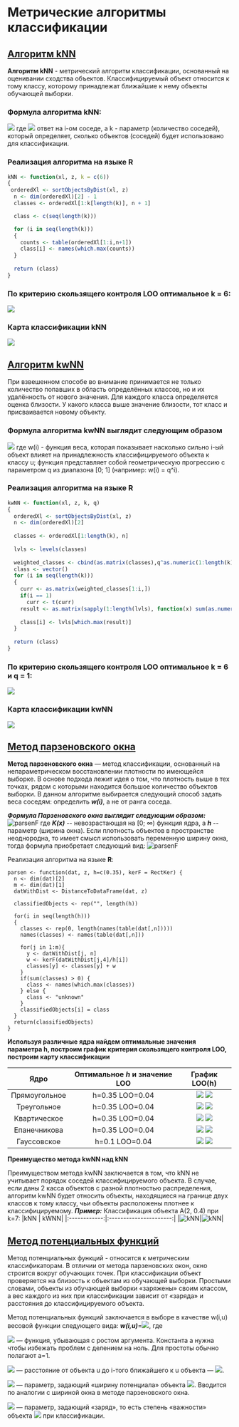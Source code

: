 # Метрические алгоритмы классификации


## [Алгоритм kNN](./alg_NN/)
**Алгоритм kNN** - метрический алгоритм классификации, основанный на оценивании сходства объектов. Классифицируемый объект относится к тому классу, которому принадлежат ближайшие к нему объекты обучающей выборки.

### Формула алгоритма kNN:

![](./alg_NN/formula.png)
где ![](./alg_NN/formula_1.png) ответ на i-ом соседе,
а k - параметр (количество соседей), который определяет, сколько объектов (соседей) будет использовано для классификации.

### Реализация алгоритма на языке R
```r
kNN <- function(xl, z, k = c(6))
{
 orderedXl <- sortObjectsByDist(xl, z)
  n <- dim(orderedXl)[2] - 1
  classes <- orderedXl[1:k[length(k)], n + 1]

  class <- c(seq(length(k)))

  for (i in seq(length(k)))
  {
	counts <- table(orderedXl[1:i,n+1])
	class[i] <- names(which.max(counts))
  }
  
  return (class)
}
```

### По критерию скользящего контроля LOO оптимальное k = 6:

![](./alg_NN/_loo_KNN.png)

### Карта классификации kNN

![](./alg_NN/classificMap_KNN.png)

## [Алгоритм kwNN](./alg_NN/)

При взвешенном способе во внимание принимается не только количество попавших в область определённых классов, но и их удалённость от нового значения. Для каждого класса определяется оценка близости. У какого класса выше значение близости, тот класс и присваивается новому объекту.

### Формула алгоритма kwNN выглядит следующим образом
![](./alg_NN/formulakwNN.png)
где w(i) - функция веса, которая показывает насколько сильно i-ый объект влияет на принадлежность классифицируемого объекта к классу u; функция представляет собой геометрическую прогрессию с параметром q из диапазона [0; 1] (например: w(i) = q^i).

### Реализация алгоритма на языке R
```r
kwNN <- function(xl, z, k, q)
{
  orderedXl <- sortObjectsByDist(xl, z)
  n <- dim(orderedXl)[2]
  
  classes <- orderedXl[1:length(k), n]
  
  lvls <- levels(classes)
  
  weighted_classes <- cbind(as.matrix(classes),q^as.numeric(1:length(k))) 
  class <- vector()
  for (i in seq(length(k)))
  {
    curr <- as.matrix(weighted_classes[1:i,])
    if(i == 1)
      curr <- t(curr)
    result <- as.matrix(sapply(1:length(lvls), function(x) sum(as.numeric(curr[which(curr[,1] == lvls[x]),2]))))
    
    class[i] <- lvls[which.max(result)]
  }
  
  return (class)
}
```

### По критерию скользящего контроля LOO оптимальное k = 6 и q = 1:

![](./alg_NN/_loo_kwNN.png)

### Карта классификации kwNN

![](./alg_NN/classificMap_kwNN.png)

## [Метод парзеновского окна](./alg_parsen/)

**Метод парзеновского окна** — метод классификации, основанный на непараметрическом восстановлении плотности по имеющейся выборке. В основе подхода лежит идея о том, что плотность выше в тех точках, рядом с которыми находится большое количество объектов выборки. В данном алгоритме выбирается следующий способ задать веса соседям: определить ***w(i)***, а не от ранга соседа.

***Формула Парзеновского окна выглядит следующим образом:***
![parsenF](./alg_parsen/parsen_formula.png) 
где ***K(x)*** -- невозрастающая на [0; ∞) функция ядра,
а ***h*** -- параметр (ширина окна).
Если плотность объектов в пространстве неоднородна, то имеет смысл использовать переменную ширину окна, тогда формула приобретает следующий вид:
![parsenF](./alg_parsen/parsen_formula_2.png) 

Реализация алгоритма на языке **R**:
```
parsen <- function(dat, z, h=c(0.35), kerF = RectKer) {
  n <- dim(dat)[2]
  m <- dim(dat)[1]
  datWithDist <- DistanceToDataFrame(dat, z)
  
  classifiedObjects <- rep("", length(h))
  
  for(i in seq(length(h)))
  {
    classes <- rep(0, length(names(table(dat[,n]))))
    names(classes) <- names(table(dat[,n]))
    
    for(j in 1:m){
      y <- datWithDist[j, n]
      w <- kerF(datWithDist[j,4]/h[i])
      classes[y] <- classes[y] + w
    }
    if(sum(classes) > 0) {
      class <- names(which.max(classes))
    } else {
      class <- "unknown"
    }
    classifiedObjects[i] = class
  }
  return(classifiedObjects)
}
```

**Используя различные ядра найдем оптимальные значения параметра h, построим график критерия скользящего контроля LOO, построим карту классификации**

Ядро | Оптимальное *h* и значение LOO | График LOO(h)
:---:|:---------:|:------------------:
Прямоугольное | h=0.35 LOO=0.04 | ![](./alg_parsen/RectKerLOO.svg) ![](./alg_parsen/PlotMap_RectKer.svg)
Треугольное | h=0.35 LOO=0.04 | ![](./alg_parsen/TrianKerLOO.svg) ![](./alg_parsen/PlotMap_TrianKer.svg)
Квартическое | h=0.35 LOO=0.04 | ![](./alg_parsen/QuadKerLOO.svg) ![](./alg_parsen/PlotMap_QuadKer.svg)
Епанечникова | h=0.35 LOO=0.04 | ![](EpanKerLOO.svg) ![](./alg_parsen/PlotMap_EpanKer.svg)
Гауссовское | h=0.1 LOO=0.04 | ![](./alg_parsen/GausKerLOO.svg) ![](./alg_parsen/PlotMap_GausKer.svg)

**Преимущество	метода kwNN над kNN**

Преимуществом метода kwNN заключается в том, что kNN  не учитывает порядок соседей классифицируемого объекта. В случае, если даны 2 касса объектов с разной плотностью распределения, алгоритм kwNN будет относить объекты, находящиеся на границе двух классов к тому классу, чьи объекты расположены плотнее к классифицируемому. 
***Пример:***
Классификация объекта A(2, 0.4) при k=7:
|kNN | kWNN|
|:------------:|:----------------------:|
|![kNN](knn/knn_diff.png)|![kNN](knn/kwnn_diff.png)|


## [Метод потенциальных функций](./alg_potential/)

Метод потенциальных функций - относится к метрическим классификаторам. В отличии от метода парзеновских окон, окно строится вокруг обучающих точек. При классификации объект проверяется на близость к объектам из обучающей выборки. Простыми словами, объекты из обучающей выборки «заряжены» своим классом, а вес каждого из них при классификации зависит от «заряда» и расстояния до классифицируемого объекта.

Метод потенциальных функций заключается в выборе в качестве w(i,u) весовой функции следующего вида:
***w(i,u)***=![](./alg_potential/potential_2.JPG), где

![](./alg_potential/potential_3.JPG) — функция, убывающая с ростом аргумента. Константа a нужна чтобы избежать проблем с делением на ноль. Для простоты обычно полагают a=1.

![](./alg_potential/potential_4.JPG) — расстояние от объекта u до i-того ближайшего к u объекта — ![](./alg_potential/potential_9.JPG).

![](./alg_potential/potential_5.JPG) — параметр, задающий «ширину потенциала» объекта ![](./alg_potential/potential_6.JPG). Вводится по аналогии с шириной окна в методе парзеновского окна.

![](./alg_potential/potential_7.JPG) — параметр, задающий «заряд», то есть степень «важности» объекта ![](./alg_potential/potential_8.JPG) при классификации.
